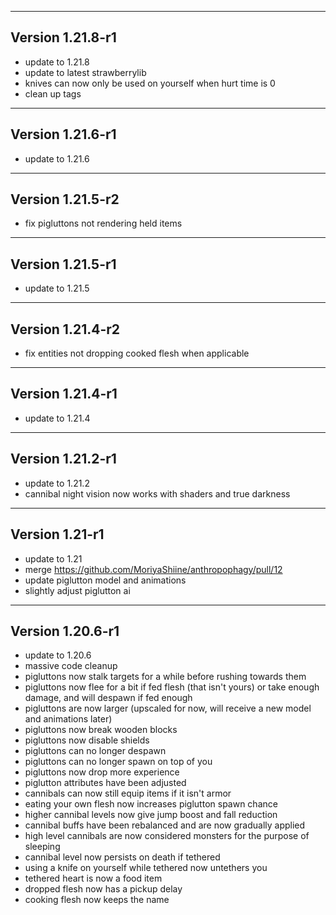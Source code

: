 ------------------------------------------------------
Version 1.21.8-r1
------------------------------------------------------
- update to 1.21.8
- update to latest strawberrylib
- knives can now only be used on yourself when hurt time is 0
- clean up tags

------------------------------------------------------
Version 1.21.6-r1
------------------------------------------------------
- update to 1.21.6

------------------------------------------------------
Version 1.21.5-r2
------------------------------------------------------
- fix pigluttons not rendering held items

------------------------------------------------------
Version 1.21.5-r1
------------------------------------------------------
- update to 1.21.5

------------------------------------------------------
Version 1.21.4-r2
------------------------------------------------------
- fix entities not dropping cooked flesh when applicable

------------------------------------------------------
Version 1.21.4-r1
------------------------------------------------------
- update to 1.21.4

------------------------------------------------------
Version 1.21.2-r1
------------------------------------------------------
- update to 1.21.2
- cannibal night vision now works with shaders and true darkness

------------------------------------------------------
Version 1.21-r1
------------------------------------------------------
- update to 1.21
- merge https://github.com/MoriyaShiine/anthropophagy/pull/12
- update piglutton model and animations
- slightly adjust piglutton ai

------------------------------------------------------
Version 1.20.6-r1
------------------------------------------------------
- update to 1.20.6
- massive code cleanup
- pigluttons now stalk targets for a while before rushing towards them
- pigluttons now flee for a bit if fed flesh (that isn't yours) or take enough damage, and will despawn if fed enough
- pigluttons are now larger (upscaled for now, will receive a new model and animations later)
- pigluttons now break wooden blocks
- pigluttons now disable shields
- pigluttons can no longer despawn
- pigluttons can no longer spawn on top of you
- pigluttons now drop more experience
- piglutton attributes have been adjusted
- cannibals can now still equip items if it isn't armor
- eating your own flesh now increases piglutton spawn chance
- higher cannibal levels now give jump boost and fall reduction
- cannibal buffs have been rebalanced and are now gradually applied
- high level cannibals are now considered monsters for the purpose of sleeping
- cannibal level now persists on death if tethered
- using a knife on yourself while tethered now untethers you
- tethered heart is now a food item
- dropped flesh now has a pickup delay
- cooking flesh now keeps the name